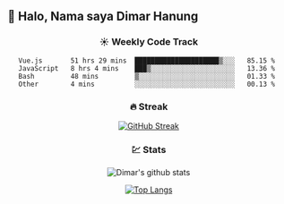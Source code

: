 ## 👋 Halo, Nama saya **Dimar Hanung**

<center>

### :sunny: Weekly Code Track
<!--START_SECTION:waka-->
```text
Vue.js       51 hrs 29 mins  █████████████████████▒░░░   85.15 % 
JavaScript   8 hrs 4 mins    ███▒░░░░░░░░░░░░░░░░░░░░░   13.36 % 
Bash         48 mins         ▒░░░░░░░░░░░░░░░░░░░░░░░░   01.33 % 
Other        4 mins          ░░░░░░░░░░░░░░░░░░░░░░░░░   00.13 % 
```
<!--END_SECTION:waka-->

### :fire: Streak

[![GitHub Streak](http://github-readme-streak-stats.herokuapp.com?user=dimar-hanung)](https://git.io/streak-stats)

### :chart: Stats

![Dimar's github stats](https://github-readme-stats.vercel.app/api?username=dimar-hanung&show_icons=true&theme=vue)

[![Top Langs](https://github-readme-stats.vercel.app/api/top-langs/?username=dimar-hanung)](#)

</center>
